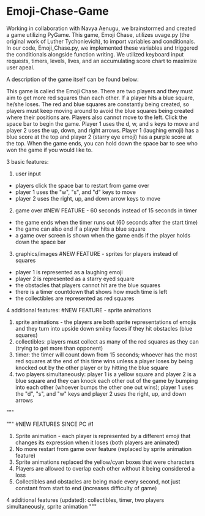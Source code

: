 # Emoji-Chase-Game
Working in collaboration with Navya Aenugu, we brainstormed and created a game utilizing PyGame. This game, Emoji Chase, utilizes uvage.py (the original work of Luther Tychonievich), to import variables and conditionals. In our code, Emoji_Chase.py, we implemented these variables and triggered the conditionals alongside function writing. We utilized keyboard input requests, timers, levels, lives, and an accumulating score chart to maximize user apeal. 

A description of the game itself can be found below:

This game is called the Emoji Chase. There are two players and they must aim to get more red squares than each other. If a player hits a blue square, he/she loses.
The red and blue squares are constantly being created, so players must keep moving around to avoid the blue squares being created where their positions are. Players also cannot move to the left.
Click the space bar to begin the game.
Player 1 uses the d, w, and s keys to move and player 2 uses the up, down, and right arrows.
Player 1 (laughing emoji) has a blue score at the top and player 2 (starry eye emoji) has a purple score at the top.
When the game ends, you can hold down the space bar to see who won the game if you would like to.


3 basic features:
1. user input
- players click the space bar to restart from game over
- player 1 uses the "w", "s", and "d" keys to move
- player 2 uses the right, up, and down arrow keys to move

2. game over
#NEW FEATURE - 60 seconds instead of 15 seconds in timer
- the game ends when the timer runs out (60 seconds after the start time)
- the game can also end if a player hits a blue square
- a game over screen is shown when the game ends if the player holds down the space bar

3. graphics/images
#NEW FEATURE - sprites for players instead of squares
- player 1 is represented as a laughing emoji
- player 2 is represented as a starry eyed square
- the obstacles that players cannot hit are the blue squares
- there is a timer countdown that shows how much time is left
- the collectibles are represented as red squares


4 additional features:
#NEW FEATURE - sprite animations
1. sprite animations - the players are both sprite representations of emojis and they turn into upside down smiley faces if they hit obstacles (blue squares)
2. collectibles: players must collect as many of the red squares as they can (trying to get more than opponent)
3. timer: the timer will count down from 15 seconds; whoever has the most red squares at the end of this time wins unless
a player loses by being knocked out by the other player or by hitting the blue square
4. two players simultaneously: player 1 is a yellow square and player 2 is a blue square and they can knock each other
out of the game by bumping into each other (whoever bumps the other one out wins); player 1 uses the
"d", "s", and "w" keys and player 2 uses the right, up, and down arrows

"""

"""
#NEW FEATURES SINCE PC #1

1. Sprite animation - each player is represented by a different emoji that changes its expression when it loses (both players are animated)
2. No more restart from game over feature (replaced by sprite animation feature)
3. Sprite animations replaced the yellow/cyan boxes that were characters
4. Players are allowed to overlap each other without it being considered a loss
5. Collectibles and obstacles are being made every second, not just constant from start to end (increases difficulty of game)

4 additional features (updated): collectibles, timer, two players simultaneously, sprite animation
"""

